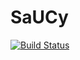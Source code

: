# SaUCy

[![Build Status](https://travis-ci.org/initc3/SaUCy.svg?branch=master)](https://travis-ci.org/initc3/SaUCy)
